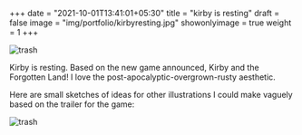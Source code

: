 +++
date = "2021-10-01T13:41:01+05:30"
title = "kirby is resting"
draft = false
image = "img/portfolio/kirbyresting.jpg"
showonlyimage = true
weight = 1
+++

![trash](/img/portfolio/kirbyresting.jpg)

Kirby is resting. Based on the new game announced, Kirby and the Forgotten Land! I love the post-apocalyptic-overgrown-rusty aesthetic.

Here are small sketches of ideas for other illustrations I could make vaguely based on the trailer for the game:

![trash](/img/extra/kirbyresting_ex0.jpg)
